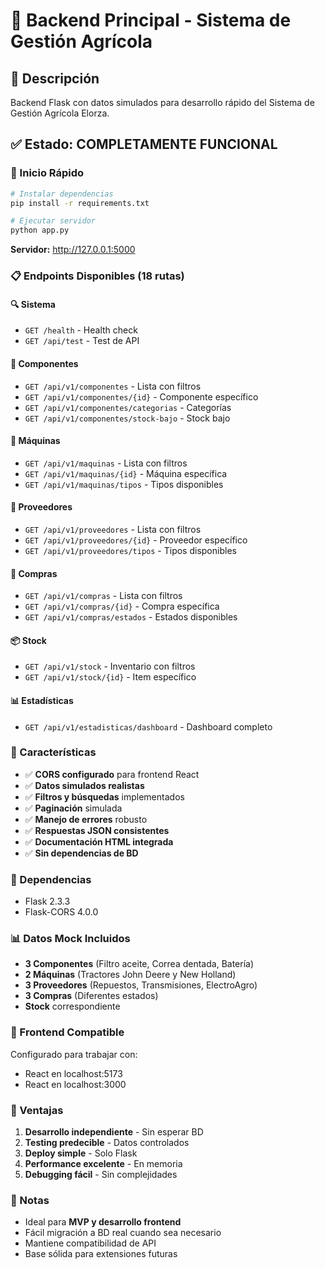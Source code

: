 # 🌾 Backend Principal - Sistema de Gestión Agrícola

## 📄 Descripción

Backend Flask con datos simulados para desarrollo rápido del Sistema de Gestión Agrícola Elorza.

## ✅ Estado: COMPLETAMENTE FUNCIONAL

### 🚀 Inicio Rápido

```bash
# Instalar dependencias
pip install -r requirements.txt

# Ejecutar servidor
python app.py
```

**Servidor:** http://127.0.0.1:5000

### 📋 Endpoints Disponibles (18 rutas)

#### 🔍 Sistema

- `GET /health` - Health check
- `GET /api/test` - Test de API

#### 🔧 Componentes

- `GET /api/v1/componentes` - Lista con filtros
- `GET /api/v1/componentes/{id}` - Componente específico
- `GET /api/v1/componentes/categorias` - Categorías
- `GET /api/v1/componentes/stock-bajo` - Stock bajo

#### 🚜 Máquinas

- `GET /api/v1/maquinas` - Lista con filtros
- `GET /api/v1/maquinas/{id}` - Máquina específica
- `GET /api/v1/maquinas/tipos` - Tipos disponibles

#### 🏢 Proveedores

- `GET /api/v1/proveedores` - Lista con filtros
- `GET /api/v1/proveedores/{id}` - Proveedor específico
- `GET /api/v1/proveedores/tipos` - Tipos disponibles

#### 🛒 Compras

- `GET /api/v1/compras` - Lista con filtros
- `GET /api/v1/compras/{id}` - Compra específica
- `GET /api/v1/compras/estados` - Estados disponibles

#### 📦 Stock

- `GET /api/v1/stock` - Inventario con filtros
- `GET /api/v1/stock/{id}` - Item específico

#### 📊 Estadísticas

- `GET /api/v1/estadisticas/dashboard` - Dashboard completo

### 🎯 Características

- ✅ **CORS configurado** para frontend React
- ✅ **Datos simulados realistas**
- ✅ **Filtros y búsquedas** implementados
- ✅ **Paginación** simulada
- ✅ **Manejo de errores** robusto
- ✅ **Respuestas JSON consistentes**
- ✅ **Documentación HTML integrada**
- ✅ **Sin dependencias de BD**

### 🔧 Dependencias

- Flask 2.3.3
- Flask-CORS 4.0.0

### 📊 Datos Mock Incluidos

- **3 Componentes** (Filtro aceite, Correa dentada, Batería)
- **2 Máquinas** (Tractores John Deere y New Holland)
- **3 Proveedores** (Repuestos, Transmisiones, ElectroAgro)
- **3 Compras** (Diferentes estados)
- **Stock** correspondiente

### 🎨 Frontend Compatible

Configurado para trabajar con:

- React en localhost:5173
- React en localhost:3000

### 🔮 Ventajas

1. **Desarrollo independiente** - Sin esperar BD
2. **Testing predecible** - Datos controlados
3. **Deploy simple** - Solo Flask
4. **Performance excelente** - En memoria
5. **Debugging fácil** - Sin complejidades

### 📝 Notas

- Ideal para **MVP y desarrollo frontend**
- Fácil migración a BD real cuando sea necesario
- Mantiene compatibilidad de API
- Base sólida para extensiones futuras
